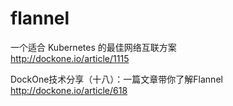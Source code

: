 # flannel

一个适合 Kubernetes 的最佳网络互联方案  
http://dockone.io/article/1115  

DockOne技术分享（十八）：一篇文章带你了解Flannel  
http://dockone.io/article/618  
